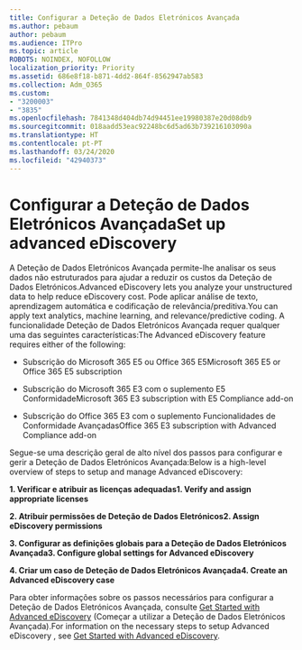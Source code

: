 ```yaml
---
title: Configurar a Deteção de Dados Eletrónicos Avançada
ms.author: pebaum
author: pebaum
ms.audience: ITPro
ms.topic: article
ROBOTS: NOINDEX, NOFOLLOW
localization_priority: Priority
ms.assetid: 686e8f18-b871-4dd2-864f-8562947ab583
ms.collection: Adm_O365
ms.custom:
- "3200003"
- "3835"
ms.openlocfilehash: 7841348d404db74d94451ee19980387e20d08db9
ms.sourcegitcommit: 018aadd53eac92248bc6d5ad63b739216103090a
ms.translationtype: HT
ms.contentlocale: pt-PT
ms.lasthandoff: 03/24/2020
ms.locfileid: "42940373"
---
```

# <a name="set-up-advanced-ediscovery"></a><span data-ttu-id="00323-102">Configurar a Deteção de Dados Eletrónicos Avançada</span><span class="sxs-lookup"><span data-stu-id="00323-102">Set up advanced eDiscovery</span></span>

<span data-ttu-id="00323-103">A Deteção de Dados Eletrónicos Avançada permite-lhe analisar os seus dados não estruturados para ajudar a reduzir os custos da Deteção de Dados Eletrónicos.</span><span class="sxs-lookup"><span data-stu-id="00323-103">Advanced eDiscovery lets you analyze your unstructured data to help reduce eDiscovery cost.</span></span> <span data-ttu-id="00323-104">Pode aplicar análise de texto, aprendizagem automática e codificação de relevância/preditiva.</span><span class="sxs-lookup"><span data-stu-id="00323-104">You can apply text analytics, machine learning, and relevance/predictive coding.</span></span>  <span data-ttu-id="00323-105">A funcionalidade Deteção de Dados Eletrónicos Avançada requer qualquer uma das seguintes características:</span><span class="sxs-lookup"><span data-stu-id="00323-105">The Advanced eDiscovery feature requires either of the following:</span></span>

- <span data-ttu-id="00323-106">Subscrição do Microsoft 365 E5 ou Office 365 E5</span><span class="sxs-lookup"><span data-stu-id="00323-106">Microsoft 365 E5 or Office 365 E5 subscription</span></span>

- <span data-ttu-id="00323-107">Subscrição do Microsoft 365 E3 com o suplemento E5 Conformidade</span><span class="sxs-lookup"><span data-stu-id="00323-107">Microsoft 365 E3 subscription with E5 Compliance add-on</span></span>

- <span data-ttu-id="00323-108">Subscrição do Office 365 E3 com o suplemento Funcionalidades de Conformidade Avançadas</span><span class="sxs-lookup"><span data-stu-id="00323-108">Office 365 E3 subscription with Advanced Compliance add-on</span></span>

<span data-ttu-id="00323-109">Segue-se uma descrição geral de alto nível dos passos para configurar e gerir a Deteção de Dados Eletrónicos Avançada:</span><span class="sxs-lookup"><span data-stu-id="00323-109">Below is a high-level overview of steps to setup and manage Advanced eDiscovery:</span></span>

<span data-ttu-id="00323-110">**1. Verificar e atribuir as licenças adequadas**</span><span class="sxs-lookup"><span data-stu-id="00323-110">**1. Verify and assign appropriate licenses**</span></span>

<span data-ttu-id="00323-111">**2. Atribuir permissões de Deteção de Dados Eletrónicos**</span><span class="sxs-lookup"><span data-stu-id="00323-111">**2. Assign eDiscovery permissions**</span></span>

<span data-ttu-id="00323-112">**3. Configurar as definições globais para a Deteção de Dados Eletrónicos Avançada**</span><span class="sxs-lookup"><span data-stu-id="00323-112">**3. Configure global settings for Advanced eDiscovery**</span></span>

<span data-ttu-id="00323-113">**4. Criar um caso de Deteção de Dados Eletrónicos Avançada**</span><span class="sxs-lookup"><span data-stu-id="00323-113">**4. Create an Advanced eDiscovery case**</span></span>

<span data-ttu-id="00323-114">Para obter informações sobre os passos necessários para configurar a Deteção de Dados Eletrónicos Avançada, consulte [Get Started with Advanced eDiscovery](https://docs.microsoft.com/microsoft-365/compliance/get-started-with-advanced-ediscovery?view=o365-worldwide) (Começar a utilizar a Deteção de Dados Eletrónicos Avançada).</span><span class="sxs-lookup"><span data-stu-id="00323-114">For information on the necessary steps to setup Advanced eDiscovery , see  [Get Started with Advanced eDiscovery](https://docs.microsoft.com/microsoft-365/compliance/get-started-with-advanced-ediscovery?view=o365-worldwide).</span></span>
